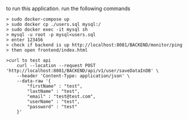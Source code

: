 to run this application.
run the following commands
    
    > sudo docker-compose up
    > sudo docker cp ./users.sql mysql:/
    > sudo docker exec -it mysql sh
    > mysql -u root -p mysql<users.sql
    > enter 123456
    > check if backend is up http://localhost:8081/BACKEND/monitor/ping
    > then open frontend/index.html

    >curl to test api
        curl --location --request POST 'http://localhost:8081/BACKEND/api/v1/user/saveDataInDB' \
        --header 'Content-Type: application/json' \
        --data-raw '{
            "firstName" : "test",
            "lastName" : "test",
            "email" : "test@test.com",
            "userName" : "test",
            "password" : "test"
        }'
